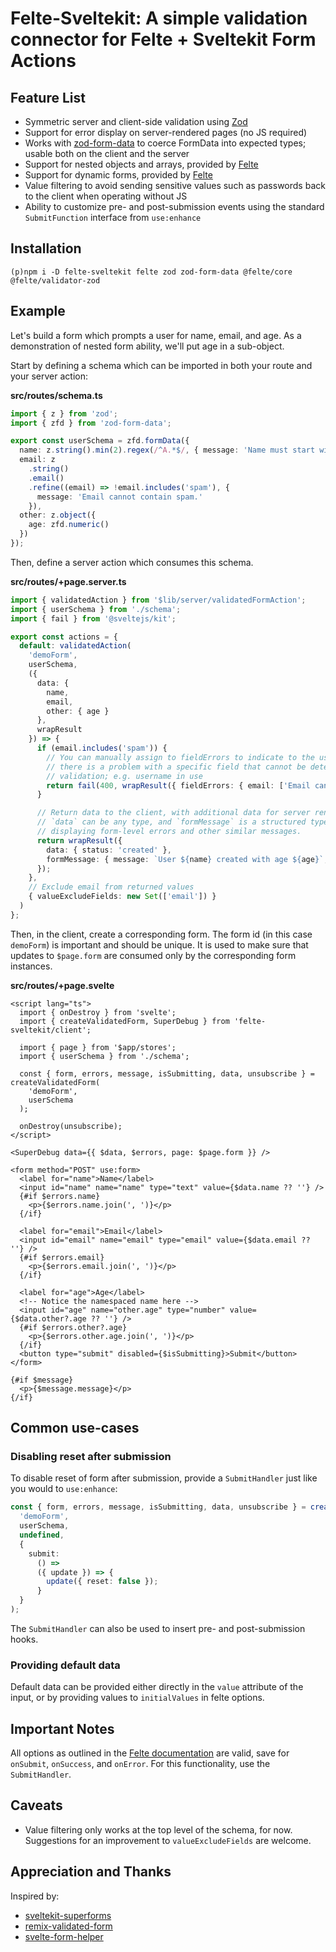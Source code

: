 # Felte-Sveltekit: A simple validation connector for Felte + Sveltekit Form Actions

## Feature List

- Symmetric server and client-side validation using [Zod](https://zod.dev)
- Support for error display on server-rendered pages (no JS required)
- Works with [zod-form-data](https://github.com/airjp73/remix-validated-form/tree/main/packages/zod-form-data) to coerce FormData into expected types; usable both on the client and the server
- Support for nested objects and arrays, provided by [Felte](https://felte.dev/docs/svelte/nested-forms)
- Support for dynamic forms, provided by [Felte](https://felte.dev/docs/svelte/dynamic-forms)
- Value filtering to avoid sending sensitive values such as passwords back to the client when operating without JS
- Ability to customize pre- and post-submission events using the standard `SubmitFunction` interface from `use:enhance`

## Installation

```
(p)npm i -D felte-sveltekit felte zod zod-form-data @felte/core @felte/validator-zod
```

## Example

Let's build a form which prompts a user for name, email, and age. As a
demonstration of nested form ability, we'll put age in a sub-object.

Start by defining a schema which can be imported in both your route and your server action:

**src/routes/schema.ts**

```ts
import { z } from 'zod';
import { zfd } from 'zod-form-data';

export const userSchema = zfd.formData({
  name: z.string().min(2).regex(/^A.*$/, { message: 'Name must start with A' }),
  email: z
    .string()
    .email()
    .refine((email) => !email.includes('spam'), {
      message: 'Email cannot contain spam.'
    }),
  other: z.object({
    age: zfd.numeric()
  })
});
```

Then, define a server action which consumes this schema.

**src/routes/+page.server.ts**

```ts
import { validatedAction } from '$lib/server/validatedFormAction';
import { userSchema } from './schema';
import { fail } from '@sveltejs/kit';

export const actions = {
  default: validatedAction(
    'demoForm',
    userSchema,
    ({
      data: {
        name,
        email,
        other: { age }
      },
      wrapResult
    }) => {
      if (email.includes('spam')) {
        // You can manually assign to fieldErrors to indicate to the user that
        // there is a problem with a specific field that cannot be detected in
        // validation; e.g. username in use
        return fail(400, wrapResult({ fieldErrors: { email: ['Email cannot contain spam.'] } }));
      }

      // Return data to the client, with additional data for server rendering.
      // `data` can be any type, and `formMessage` is a structured type for
      // displaying form-level errors and other similar messages.
      return wrapResult({
        data: { status: 'created' },
        formMessage: { message: `User ${name} created with age ${age}`, type: 'success' }
      });
    },
    // Exclude email from returned values
    { valueExcludeFields: new Set(['email']) }
  )
};
```

Then, in the client, create a corresponding form. The form id (in this case
`demoForm`) is important and should be unique. It is used to make sure that
updates to `$page.form` are consumed only by the corresponding form instances.

**src/routes/+page.svelte**

```svelte
<script lang="ts">
  import { onDestroy } from 'svelte';
  import { createValidatedForm, SuperDebug } from 'felte-sveltekit/client';

  import { page } from '$app/stores';
  import { userSchema } from './schema';

  const { form, errors, message, isSubmitting, data, unsubscribe } = createValidatedForm(
    'demoForm',
    userSchema
  );

  onDestroy(unsubscribe);
</script>

<SuperDebug data={{ $data, $errors, page: $page.form }} />

<form method="POST" use:form>
  <label for="name">Name</label>
  <input id="name" name="name" type="text" value={$data.name ?? ''} />
  {#if $errors.name}
    <p>{$errors.name.join(', ')}</p>
  {/if}

  <label for="email">Email</label>
  <input id="email" name="email" type="email" value={$data.email ?? ''} />
  {#if $errors.email}
    <p>{$errors.email.join(', ')}</p>
  {/if}

  <label for="age">Age</label>
  <!-- Notice the namespaced name here -->
  <input id="age" name="other.age" type="number" value={$data.other?.age ?? ''} />
  {#if $errors.other?.age}
    <p>{$errors.other.age.join(', ')}</p>
  {/if}
  <button type="submit" disabled={$isSubmitting}>Submit</button>
</form>

{#if $message}
  <p>{$message.message}</p>
{/if}
```

## Common use-cases

### Disabling reset after submission

To disable reset of form after submission, provide a `SubmitHandler` just like you would to `use:enhance`:

```ts
const { form, errors, message, isSubmitting, data, unsubscribe } = createValidatedForm(
  'demoForm',
  userSchema,
  undefined,
  {
    submit:
      () =>
      ({ update }) => {
        update({ reset: false });
      }
  }
);
```

The `SubmitHandler` can also be used to insert pre- and post-submission hooks.

### Providing default data

Default data can be provided either directly in the `value` attribute of the input, or by providing values to `initialValues` in felte options.

## Important Notes

All options as outlined in the [Felte documentation](https://felte.dev/docs/svelte/getting-started) are valid, save for `onSubmit`, `onSuccess`, and `onError`. For this functionality, use the `SubmitHandler`.

## Caveats

- Value filtering only works at the top level of the schema, for now. Suggestions for an improvement to `valueExcludeFields` are welcome.

## Appreciation and Thanks

Inspired by:

- [sveltekit-superforms](https://github.com/ciscoheat/sveltekit-superforms)
- [remix-validated-form](https://www.remix-validated-form.io/)
- [svelte-form-helper](https://github.com/CaptainCodeman/svelte-form-helper)
